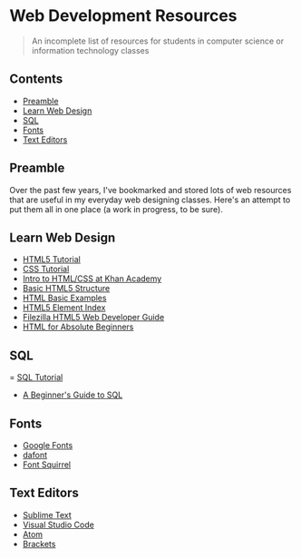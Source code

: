 # Web Development Resources
 
> An incomplete list of resources for students in computer science or information technology classes
 
## Contents
- [Preamble](#preamble)
- [Learn Web Design](#learn-web-design)
- [SQL](#sql)
- [Fonts](#fonts)
- [Text Editors](#text-editors)

## Preamble
Over the past few years, I've bookmarked and stored lots of web resources that are useful in my everyday web designing classes. Here's an attempt to put them all in one place (a work in progress, to be sure).

## Learn Web Design

- [HTML5 Tutorial](https://www.w3schools.com/html/)
- [CSS Tutorial](https://www.w3schools.com/css/)
- [Intro to HTML/CSS at Khan Academy](https://www.khanacademy.org/computing/computer-programming/html-css)
- [Basic HTML5 Structure](https://css-tricks.com/snippets/html/html5-page-structure/)
- [HTML Basic Examples](https://www.w3schools.com/html/html_basic.asp)
- [HTML5 Element Index](http://html5doctor.com/element-index/)
- [Filezilla HTML5 Web Developer Guide](https://developer.mozilla.org/en-US/docs/Web/Guide/HTML/HTML5)
- [HTML for Absolute Beginners](https://html.com/#beginners)

## SQL

= [SQL Tutorial](https://www.w3schools.com/sql/)
- [A Beginner's Guide to SQL](https://www.freecodecamp.org/news/quincylarson/sql-and-databases-full-course--FLkLcFzA)

## Fonts

- [Google Fonts](https://www.google.com/fonts)
- [dafont](http://www.dafont.com/)
- [Font Squirrel](http://www.fontsquirrel.com/)

## Text Editors

- [Sublime Text](https://github.com/dreikanter/sublime-bookmarks#readme)
- [Visual Studio Code](https://github.com/viatsko/awesome-vscode#readme)
- [Atom](https://atom.io/)
- [Brackets](http://brackets.io/)
